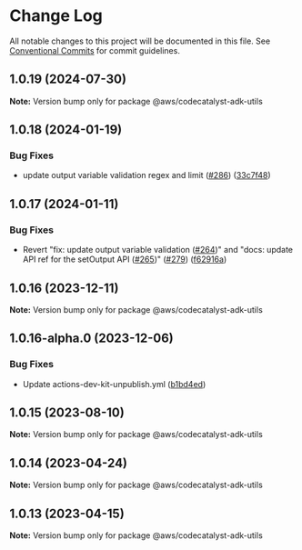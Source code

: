 # Change Log

All notable changes to this project will be documented in this file.
See [Conventional Commits](https://conventionalcommits.org) for commit guidelines.

## 1.0.19 (2024-07-30)

**Note:** Version bump only for package @aws/codecatalyst-adk-utils





## 1.0.18 (2024-01-19)


### Bug Fixes

* update output variable validation regex and limit ([#286](https://github.com/aws/actions-dev-kit/issues/286)) ([33c7f48](https://github.com/aws/actions-dev-kit/commit/33c7f48be9f42949267b0aae73d92e21dd8b7cfa))





## 1.0.17 (2024-01-11)


### Bug Fixes

* Revert "fix: update output variable validation ([#264](https://github.com/aws/actions-dev-kit/issues/264))" and "docs: update API ref for the setOutput API ([#265](https://github.com/aws/actions-dev-kit/issues/265))" ([#279](https://github.com/aws/actions-dev-kit/issues/279)) ([f62916a](https://github.com/aws/actions-dev-kit/commit/f62916a91c052b910de8406cc15e7ea124675191))





## 1.0.16 (2023-12-11)

**Note:** Version bump only for package @aws/codecatalyst-adk-utils





## 1.0.16-alpha.0 (2023-12-06)


### Bug Fixes

* Update actions-dev-kit-unpublish.yml ([b1bd4ed](https://github.com/aws/actions-dev-kit/commit/b1bd4edcc21939acd2ea79ec3eb1b51af6ccb9fb))





## 1.0.15 (2023-08-10)

**Note:** Version bump only for package @aws/codecatalyst-adk-utils





## 1.0.14 (2023-04-24)

**Note:** Version bump only for package @aws/codecatalyst-adk-utils





## 1.0.13 (2023-04-15)

**Note:** Version bump only for package @aws/codecatalyst-adk-utils
